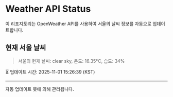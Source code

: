 
# Weather API Status

이 리포지토리는 OpenWeather API를 사용하여 서울의 날씨 정보를 자동으로 업데이트합니다.

## 현재 서울 날씨
> 서울의 현재 날씨: clear sky, 온도: 16.35°C, 습도: 34%

⏳ 업데이트 시간: 2025-11-01 15:26:39 (KST)

---
자동 업데이트 봇에 의해 관리됩니다.

